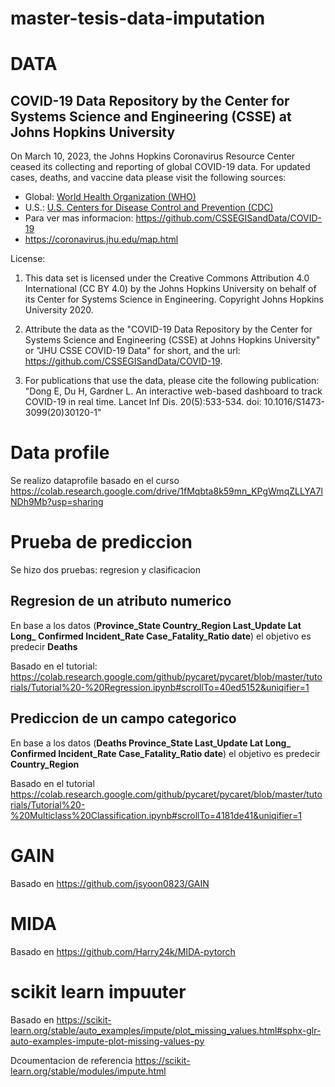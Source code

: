 # master-tesis-data-imputation

# DATA 
## COVID-19 Data Repository by the Center for Systems Science and Engineering (CSSE) at Johns Hopkins University

On March 10, 2023, the Johns Hopkins Coronavirus Resource Center ceased its collecting and reporting of global COVID-19 data. For updated cases, deaths, and vaccine data please visit the following sources:
- Global: [World Health Organization (WHO)](https://www.who.int/)
- U.S.: [U.S. Centers for Disease Control and Prevention (CDC)](https://www.cdc.gov/coronavirus/2019-ncov/index.html)
- Para ver mas informacion: https://github.com/CSSEGISandData/COVID-19
- https://coronavirus.jhu.edu/map.html

License:

1. This data set is licensed under the Creative Commons Attribution 4.0 International (CC BY 4.0) by the Johns Hopkins University on behalf of its Center for Systems Science in Engineering.  Copyright Johns Hopkins University 2020. 

2. Attribute the data as the "COVID-19 Data Repository by the Center for Systems Science and Engineering (CSSE) at Johns Hopkins University" or "JHU CSSE COVID-19 Data" for short, and the url: https://github.com/CSSEGISandData/COVID-19.  

3. For publications that use the data, please cite the following publication: "Dong E, Du H, Gardner L. An interactive web-based dashboard to track COVID-19 in real time. Lancet Inf Dis. 20(5):533-534. doi: 10.1016/S1473-3099(20)30120-1"

# Data profile
Se realizo dataprofile basado en el curso https://colab.research.google.com/drive/1fMqbta8k59mn_KPgWmqZLLYA7lNDh9Mb?usp=sharing 

# Prueba de prediccion
Se hizo dos pruebas: regresion y clasificacion

## Regresion de un atributo numerico

En base a los datos (**Province_State	Country_Region	Last_Update	Lat	Long_	Confirmed		Incident_Rate	Case_Fatality_Ratio	date**) el objetivo es predecir **Deaths**

Basado en el tutorial: https://colab.research.google.com/github/pycaret/pycaret/blob/master/tutorials/Tutorial%20-%20Regression.ipynb#scrollTo=40ed5152&uniqifier=1

## Prediccion de un campo categorico

En base a los datos (**Deaths	 Province_State	Last_Update	Lat	Long_	Confirmed		Incident_Rate	Case_Fatality_Ratio	date**) el objetivo es predecir **Country_Region**

Basado en el tutorial https://colab.research.google.com/github/pycaret/pycaret/blob/master/tutorials/Tutorial%20-%20Multiclass%20Classification.ipynb#scrollTo=4181de41&uniqifier=1

# GAIN
Basado en https://github.com/jsyoon0823/GAIN

# MIDA
Basado en https://github.com/Harry24k/MIDA-pytorch

# scikit learn impuuter 


Basado en https://scikit-learn.org/stable/auto_examples/impute/plot_missing_values.html#sphx-glr-auto-examples-impute-plot-missing-values-py

Dcoumentacion de referencia  https://scikit-learn.org/stable/modules/impute.html

